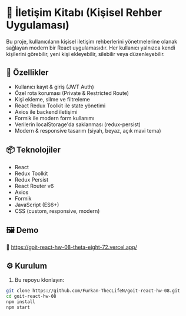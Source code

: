 # 📇 İletişim Kitabı (Kişisel Rehber Uygulaması)

Bu proje, kullanıcıların kişisel iletişim rehberlerini yönetmelerine olanak sağlayan modern bir React uygulamasıdır. Her kullanıcı yalnızca kendi kişilerini görebilir, yeni kişi ekleyebilir, silebilir veya düzenleyebilir.

## 🚀 Özellikler

- Kullanıcı kayıt & giriş (JWT Auth)
- Özel rota koruması (Private & Restricted Route)
- Kişi ekleme, silme ve filtreleme
- React Redux Toolkit ile state yönetimi
- Axios ile backend iletişimi
- Formik ile modern form kullanımı
- Verilerin localStorage'da saklanması (redux-persist)
- Modern & responsive tasarım (siyah, beyaz, açık mavi tema)

## 📦 Teknolojiler

- React
- Redux Toolkit
- Redux Persist
- React Router v6
- Axios
- Formik
- JavaScript (ES6+)
- CSS (custom, responsive, modern)

## 🖼️ Demo

🧪 https://goit-react-hw-08-theta-eight-72.vercel.app/

## ⚙️ Kurulum

1. Bu repoyu klonlayın:

```bash
git clone https://github.com/Furkan-ThecLifeN/goit-react-hw-08.git
cd goit-react-hw-08
npm install
npm start
